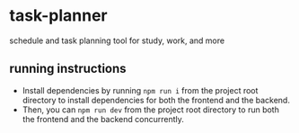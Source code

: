 # task-planner
schedule and task planning tool for study, work, and more

## running instructions
- Install dependencies by running `npm run i` from the project root directory to install dependencies for both the frontend and the backend.
- Then, you can `npm run dev` from the project root directory to run both the frontend and the backend concurrently.
